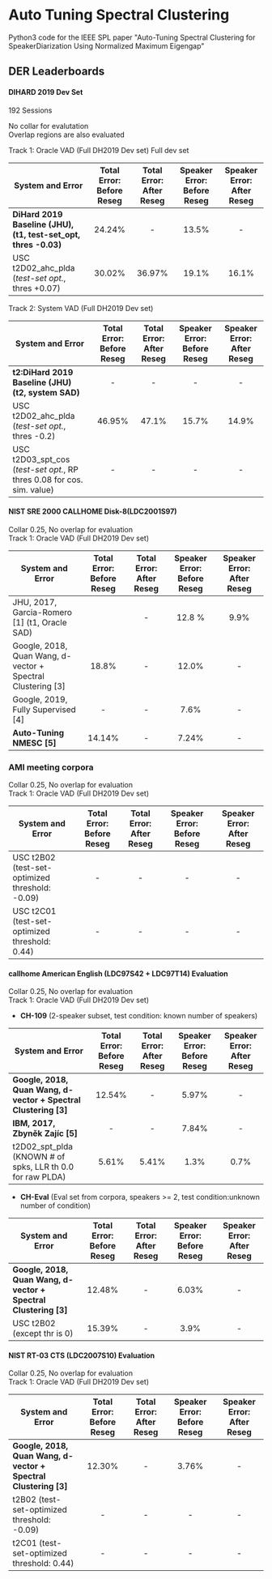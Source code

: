 # Auto Tuning Spectral Clustering
Python3 code for the IEEE SPL paper "Auto-Tuning Spectral Clustering for SpeakerDiarization Using Normalized Maximum Eigengap"

## DER Leaderboards

#### **DIHARD 2019 Dev Set**
192 Sessions  

No collar for evalutation  
Overlap regions are also evaluated  
  
Track 1: Oracle VAD (Full DH2019 Dev set) 
Full dev set  
  
| System and Error | Total Error: Before Reseg | Total Error: After Reseg  | Speaker Error: Before Reseg | Speaker Error: After Reseg|
| ---------------------------------------------------------------|:------:|:------:|:--------:|:----:|
| __DiHard 2019 Baseline (JHU), (t1, test-set_opt, thres -0.03)__           | 24.24% | -      | 13.5%   | -     |
| USC t2D02_ahc_plda (_test-set opt._, thres +0.07)                         | 30.02% | 36.97% | 19.1%   | 16.1% |

Track 2: System VAD (Full DH2019 Dev set)  

| System and Error | Total Error: Before Reseg | Total Error: After Reseg  | Speaker Error: Before Reseg | Speaker Error: After Reseg|
| ---------------------------------------------------------------|:------:|:------:|:--------:|:----:|
| __t2:DiHard 2019 Baseline (JHU) (t2, system SAD)__                     | -      | -     | -     | -     |
| USC t2D02_ahc_plda (_test-set opt._, thres -0.2)                       | 46.95% | 47.1% | 15.7% | 14.9% |
| USC t2D03_spt_cos (_test-set opt._, RP thres 0.08 for cos. sim. value) | -      | -     | -     | -     |   


#### **NIST SRE 2000 CALLHOME Disk-8(LDC2001S97)**

Collar 0.25, No overlap for evaluation  
Track 1: Oracle VAD (Full DH2019 Dev set) 

| System and Error | Total Error: Before Reseg | Total Error: After Reseg  | Speaker Error: Before Reseg | Speaker Error: After Reseg|
| --------------------------------------------------------------- |:------:|:------:|:--------:|:-----:|
| JHU, 2017, Garcia-Romero [1] (t1, Oracle SAD)               |        | -      | 12.8 %   | 9.9%  |
| Google, 2018, Quan Wang, d-vector + Spectral Clustering [3] | 18.8%  | -      | 12.0%    | -     |
| Google, 2019, Fully Supervised [4]                          | -      | -      | 7.6%     | -     |
| __Auto-Tuning NMESC [5]__                                   | 14.14% |   -    | 7.24%    | -     |  


### **AMI meeting corpora**

Collar 0.25, No overlap for evaluation  
Track 1: Oracle VAD (Full DH2019 Dev set) 

| System and Error | Total Error: Before Reseg | Total Error: After Reseg  | Speaker Error: Before Reseg | Speaker Error: After Reseg|
| ---------------------------------------------------------------|:------:|:------:|:--------:|:----:|
| USC t2B02 (test-set-optimized threshold: -0.09)         | -      | -      | -        | -    |
| USC t2C01 (test-set-optimized threshold:  0.44)         | -      | -      | -        | -    |  



#### **callhome American English (LDC97S42 + LDC97T14) Evaluation**

Collar 0.25, No overlap for evaluation  
Track 1: Oracle VAD (Full DH2019 Dev set) 

- __CH-109__ (2-speaker subset, test condition: known number of speakers)  

| System and Error | Total Error: Before Reseg | Total Error: After Reseg  | Speaker Error: Before Reseg | Speaker Error: After Reseg|
| ---------------------------------------------------------------|:------:|:------:|:------:|:-----:|
| __Google, 2018, Quan Wang, d-vector + Spectral Clustering [3]__| 12.54% | -      | 5.97%  | -     |
| __IBM, 2017, Zbyněk Zajíc [5]__                                | -      | -      | 7.84%  | -     |
| t2D02_spt_plda (KNOWN # of spks, LLR th 0.0 for raw PLDA)       | 5.61%  | 5.41%  | 1.3%   | 0.7%  |  


- __CH-Eval__ (Eval set from corpora, speakers >= 2, test condition:unknown number of condition)  

| System and Error | Total Error: Before Reseg | Total Error: After Reseg  | Speaker Error: Before Reseg | Speaker Error: After Reseg|
| ---------------------------------------------------------------|:------:|:------:|:--------:|:----:|
| __Google, 2018, Quan Wang, d-vector + Spectral Clustering [3]__| 12.48% | -      | 6.03%    | -    |
| USC t2B02 (except thr is 0)                                    | 15.39% | -      | 3.9%     | -    |

#### **NIST RT-03 CTS (LDC2007S10) Evaluation**

Collar 0.25, No overlap for evaluation  
Track 1: Oracle VAD (Full DH2019 Dev set) 

| System and Error | Total Error: Before Reseg | Total Error: After Reseg  | Speaker Error: Before Reseg | Speaker Error: After Reseg|
| ---------------------------------------------------------------|:------:|:------:|:--------:|:----:|
| __Google, 2018, Quan Wang, d-vector + Spectral Clustering [3]__| 12.30% | -      | 3.76%    | -    |
| t2B02 (test-set-optimized threshold: -0.09)                | -      | -      | -        | -    |
| t2C01 (test-set-optimized threshold:  0.44)                | -      | -      | -        | -    |  


